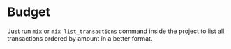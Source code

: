 # Budget

Just run `mix` or `mix list_transactions` command inside the project to list all transactions ordered by amount in a better format.
